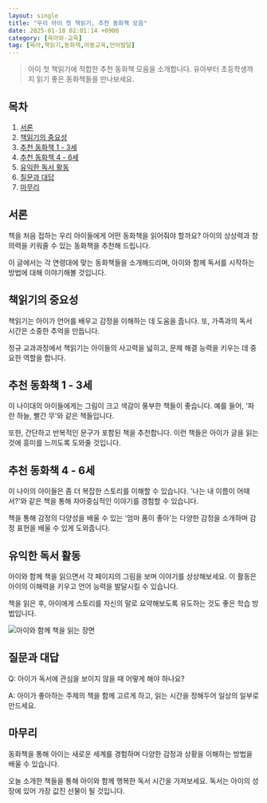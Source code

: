 ```yaml
---
layout: single
title: "우리 아이 첫 책읽기, 추천 동화책 모음"
date: 2025-01-18 02:01:14 +0900
category: [육아와-교육]
tag: [육아,책읽기,동화책,아동교육,언어발달]
---
```

  
> 아이 첫 책읽기에 적합한 추천 동화책 모음을 소개합니다. 유아부터 초등학생까지 읽기 좋은 동화책들을 만나보세요.

## 목차
1. [서론](#서론)
2. [책읽기의 중요성](#책읽기의-중요성)
3. [추천 동화책 1 - 3세](#추천-동화책-1---3세)
4. [추천 동화책 4 - 6세](#추천-동화책-4---6세)
5. [유익한 독서 활동](#유익한-독서-활동)
6. [질문과 대답](#질문과-대답)
7. [마무리](#마무리)

## 서론

책을 처음 접하는 우리 아이들에게 어떤 동화책을 읽어줘야 할까요? 아이의 상상력과 창의력을 키워줄 수 있는 동화책을 추천해 드립니다.


이 글에서는 각 연령대에 맞는 동화책들을 소개해드리며, 아이와 함께 독서를 시작하는 방법에 대해 이야기해볼 것입니다.



## 책읽기의 중요성

책읽기는 아이가 언어를 배우고 감정을 이해하는 데 도움을 줍니다. 또, 가족과의 독서 시간은 소중한 추억을 만듭니다.


정규 교과과정에서 책읽기는 아이들의 사고력을 넓히고, 문제 해결 능력을 키우는 데 중요한 역할을 합니다.



## 추천 동화책 1 - 3세

이 나이대의 아이들에게는 그림이 크고 색감이 풍부한 책들이 좋습니다. 예를 들어, '파란 하늘, 빨간 무'와 같은 책들입니다.


또한, 간단하고 반복적인 문구가 포함된 책을 추천합니다. 이런 책들은 아이가 글을 읽는 것에 흥미를 느끼도록 도와줄 것입니다.



## 추천 동화책 4 - 6세

이 나이의 아이들은 좀 더 복잡한 스토리를 이해할 수 있습니다. '나는 내 이름이 어때서?'와 같은 책을 통해 자아중심적인 이야기를 경험할 수 있습니다.


책을 통해 감정의 다양성을 배울 수 있는 '엄마 품이 좋아'는 다양한 감정을 소개하며 감정 표현을 배울 수 있게 도와줍니다.



## 유익한 독서 활동

아이와 함께 책을 읽으면서 각 페이지의 그림을 보며 이야기를 상상해보세요. 이 활동은 아이의 이해력을 키우고 언어 능력을 발달시킬 수 있습니다.


책을 읽은 후, 아이에게 스토리를 자신의 말로 요약해보도록 유도하는 것도 좋은 학습 방법입니다.


![아이와 함께 책을 읽는 장면](https://i.ibb.co/V2q4r4W/QEcqh-Oow5g5k-ODK18su-X2-T8et-Kwz-Yic-En-DSl-YZQ.png)



## 질문과 대답

Q: 아이가 독서에 관심을 보이지 않을 때 어떻게 해야 하나요?


A: 아이가 좋아하는 주제의 책을 함께 고르게 하고, 읽는 시간을 정해두어 일상의 일부로 만드세요.



## 마무리

동화책을 통해 아이는 새로운 세계를 경험하며 다양한 감정과 상황을 이해하는 방법을 배울 수 있습니다.


오늘 소개한 책들을 통해 아이와 함께 행복한 독서 시간을 가져보세요. 독서는 아이의 성장에 있어 가장 값진 선물이 될 것입니다.

